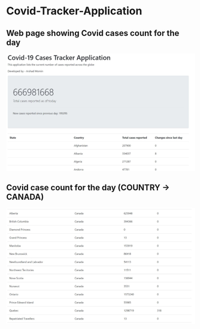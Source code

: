 # Covid-Tracker-Application

## Web page showing Covid cases count for the day
![Web Page](photos/Web-Page.JPG)

## Covid case count for the day (COUNTRY -> CANADA)
![Covid case Count](photos/Covid-Numbers.JPG)
